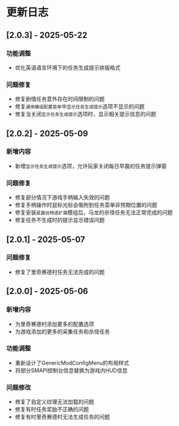 # 更新日志

## [2.0.3] - 2025-05-22

### 功能调整

- 优化英语语言环境下的任务生成提示排版格式

### 问题修复

- 修复剧情任务意外存在时间限制的问题
- 修复`通用模组配置菜单`中`显示任务生成提示`选项不显示的问题
- 修复当关闭`显示任务生成提示`选项时，显示相关提示信息的问题

## [2.0.2] - 2025-05-09

### 新增内容

- 新增`显示任务生成提示`选项，允许玩家关闭每日早晨的任务提示弹窗

### 问题修复

- 修复部分情况下游戏手柄输入失效的问题
- 修复手柄操作时鼠标光标会吸附到任务菜单非预期位置的问题
- 修复安装`星露谷物语扩展`模组后，马龙的杀怪任务无法正常完成的问题
- 修复任务不生成时的提示显示错误问题

## [2.0.1] - 2025-05-07

### 问题修复

- 修复了里奇赛德村任务无法完成的问题

## [2.0.0] - 2025-05-06

### 新增内容

- 为里奇赛德村添加更多的配置选项
- 为游戏添加的更多的采集任务和杀怪任务

### 功能调整

- 重新设计了GenericModConfigMenu的布局样式
- 将部分SMAPI控制台信息替换为游戏内HUD信息

### 问题修改

- 修复了自定义纹理无法加载的问题
- 修复有时任务奖励不正确的问题
- 修复有时里奇赛德村无法生成任务的问题